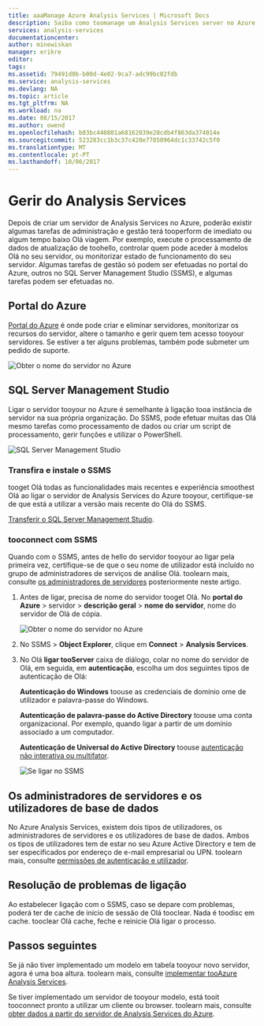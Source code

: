 ```yaml
---
title: aaaManage Azure Analysis Services | Microsoft Docs
description: Saiba como toomanage um Analysis Services server no Azure.
services: analysis-services
documentationcenter: 
author: minewiskan
manager: erikre
editor: 
tags: 
ms.assetid: 79491d0b-b00d-4e02-9ca7-adc99bc02fdb
ms.service: analysis-services
ms.devlang: NA
ms.topic: article
ms.tgt_pltfrm: NA
ms.workload: na
ms.date: 08/15/2017
ms.author: owend
ms.openlocfilehash: b03bc440801a68162039e28cdb4f863da374014e
ms.sourcegitcommit: 523283cc1b3c37c428e77850964dc1c33742c5f0
ms.translationtype: MT
ms.contentlocale: pt-PT
ms.lasthandoff: 10/06/2017
---
```

# <a name="manage-analysis-services"></a>Gerir do Analysis Services
Depois de criar um servidor de Analysis Services no Azure, poderão existir algumas tarefas de administração e gestão terá tooperform de imediato ou algum tempo baixo Olá viagem. Por exemplo, execute o processamento de dados de atualização de toohello, controlar quem pode aceder à modelos Olá no seu servidor, ou monitorizar estado de funcionamento do seu servidor. Algumas tarefas de gestão só podem ser efetuadas no portal do Azure, outros no SQL Server Management Studio (SSMS), e algumas tarefas podem ser efetuadas no.

## <a name="azure-portal"></a>Portal do Azure
[Portal do Azure](http://portal.azure.com/) é onde pode criar e eliminar servidores, monitorizar os recursos do servidor, altere o tamanho e gerir quem tem acesso tooyour servidores.  Se estiver a ter alguns problemas, também pode submeter um pedido de suporte.

![Obter o nome do servidor no Azure](./media/analysis-services-manage/aas-manage-portal.png)

## <a name="sql-server-management-studio"></a>SQL Server Management Studio
Ligar o servidor tooyour no Azure é semelhante à ligação tooa instância de servidor na sua própria organização. Do SSMS, pode efetuar muitas das Olá mesmo tarefas como processamento de dados ou criar um script de processamento, gerir funções e utilizar o PowerShell.
  
![SQL Server Management Studio](./media/analysis-services-manage/aas-manage-ssms.png)

### <a name="download-and-install-ssms"></a>Transfira e instale o SSMS
tooget Olá todas as funcionalidades mais recentes e experiência smoothest Olá ao ligar o servidor de Analysis Services do Azure tooyour, certifique-se de que está a utilizar a versão mais recente do Olá do SSMS. 

[Transferir o SQL Server Management Studio](https://docs.microsoft.com/sql/ssms/download-sql-server-management-studio-ssms).


### <a name="tooconnect-with-ssms"></a>tooconnect com SSMS
 Quando com o SSMS, antes de hello do servidor tooyour ao ligar pela primeira vez, certifique-se de que o seu nome de utilizador está incluído no grupo de administradores de serviços de análise Olá. toolearn mais, consulte [os administradores de servidores](#server-administrators) posteriormente neste artigo.

1. Antes de ligar, precisa de nome do servidor tooget Olá. No **portal do Azure** > servidor > **descrição geral** > **nome do servidor**, nome do servidor de Olá de cópia.
   
    ![Obter o nome do servidor no Azure](./media/analysis-services-deploy/aas-deploy-get-server-name.png)
2. No SSMS > **Object Explorer**, clique em **Connect** > **Analysis Services**.
3. No Olá **ligar tooServer** caixa de diálogo, colar no nome do servidor de Olá, em seguida, em **autenticação**, escolha um dos seguintes tipos de autenticação de Olá:
   
    **Autenticação do Windows** toouse as credenciais de domínio ome de utilizador e palavra-passe do Windows.

    **Autenticação de palavra-passe do Active Directory** toouse uma conta organizacional. Por exemplo, quando ligar a partir de um domínio associado a um computador.

    **Autenticação de Universal do Active Directory** toouse [autenticação não interativa ou multifator](../sql-database/sql-database-ssms-mfa-authentication.md). 
   
    ![Se ligar no SSMS](./media/analysis-services-manage/aas-manage-connect-ssms.png)

## <a name="server-administrators-and-database-users"></a>Os administradores de servidores e os utilizadores de base de dados
No Azure Analysis Services, existem dois tipos de utilizadores, os administradores de servidores e os utilizadores de base de dados. Ambos os tipos de utilizadores tem de estar no seu Azure Active Directory e tem de ser especificados por endereço de e-mail empresarial ou UPN. toolearn mais, consulte [permissões de autenticação e utilizador](analysis-services-manage-users.md).


## <a name="troubleshooting-connection-problems"></a>Resolução de problemas de ligação
Ao estabelecer ligação com o SSMS, caso se depare com problemas, poderá ter de cache de início de sessão de Olá tooclear. Nada é toodisc em cache. tooclear Olá cache, feche e reinicie Olá ligar o processo. 

## <a name="next-steps"></a>Passos seguintes
Se já não tiver implementado um modelo em tabela tooyour novo servidor, agora é uma boa altura. toolearn mais, consulte [implementar tooAzure Analysis Services](analysis-services-deploy.md).

Se tiver implementado um servidor de tooyour modelo, está tooit tooconnect pronto a utilizar um cliente ou browser. toolearn mais, consulte [obter dados a partir do servidor de Analysis Services do Azure](analysis-services-connect.md).

